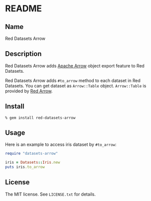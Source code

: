 # README

## Name

Red Datasets Arrow

## Description

Red Datasets Arrow adds [Apache Arrow](http://arrow.apache.org/) object export feature to Red Datasets.

Red Datasets Arrow adds `#to_arrow` method to each dataset in Red Datasets. You can get dataset as `Arrow::Table` object. `Arrow::Table` is provided by [Red Arrow](https://github.com/apache/arrow/tree/master/ruby/red-arrow).

## Install

```console
% gem install red-datasets-arrow
```

## Usage

Here is an example to access iris dataset by `#to_arrow`:

```ruby
require "datasets-arrow"

iris = Datasets::Iris.new
puts iris.to_arrow
```

## License

The MIT license. See `LICENSE.txt` for details.
